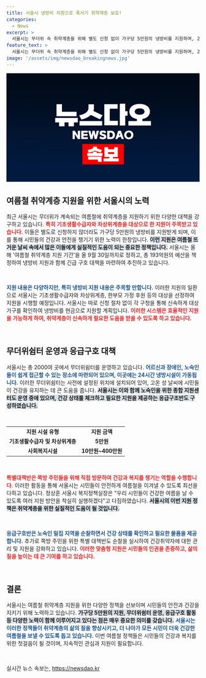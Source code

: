 ```yaml
---
title: 서울시 냉방비 지원으로 폭서기 취약계층 보호!
categories:
  - News
excerpt: >
  서울시는 무더위 속 취약계층을 위해 별도 신청 없이 가구당 5만원의 냉방비를 지원하며, 2000여 곳의 무더위쉼터를 운영합니다. 기초생활수급자와 차상위계층을 위해 총 193억원을 투입해 건강한 여름을 보장할 방침입니다!
feature_text: >
  서울시는 무더위 속 취약계층을 위해 별도 신청 없이 가구당 5만원의 냉방비를 지원하며, 2000여 곳의 무더위쉼터를 운영합니다. 기초생활수급자와 차상위계층을 위해 총 193억원을 투입해 건강한 여름을 보장할 방침입니다!
image: '/assets/img/newsdao_breakingnews.jpg'
---
```


<p><img src="/assets/img/newsdao_breakingnews.jpg" alt="koreaapp 속보" /></p>

<h2 data-ke-size="size26">여름철 취약계층 지원을 위한 서울시의 노력</h2>

<p data-ke-size="size16">최근 서울시는 무더위가 계속되는 여름철에 취약계층을 지원하기 위한 다양한 대책을 강구하고 있습니다. <b><span style="color: #ee2323;">특히 기초생활수급자와 차상위계층을 대상으로 한 지원이 주목받고 있습니다.</span></b> 이들은 별도로 신청하지 않더라도 가구당 5만원의 냉방비를 지원받게 되며, 이를 통해 시민들의 건강과 안전을 챙기기 위한 노력이 한창입니다. <b><span style="background-color: #21538527;">이런 지원은 여름철 뜨거운 날씨 속에서 많은 이들에게 실질적인 도움이 되는 중요한 정책입니다.</span></b> 서울시는 올해 '여름철 취약계층 지원 기간'을 올 9월 30일까지로 정하고, 총 193억원의 예산을 책정하여 냉방비 지원과 함께 긴급 구호 대책을 마련하여 추진하고 있습니다. </p>

<p data-ke-size="size16">&nbsp;</p>

<p><b><span style="color: #1a5490;">지원 내용은 다양하지만, 특히 냉방비 지원 내용은 주목할 만합니다.</span></b> 이러한 지원의 일환으로 서울시는 기초생활수급자와 차상위계층, 한부모 가정 후원 등의 대상을 선정하여 지원을 시행할 예정입니다. 서울시는 따로 신청 절차 없이 각 구청을 통해 신속하게 대상 가구를 확인하여 냉방비를 현금으로 지원할 계획입니다. <b><span style="color: #ee2323;">이러한 시스템은 효율적인 지원을 가능하게 하여, 취약계층이 신속하게 필요한 도움을 받을 수 있도록 하고 있습니다.</span></b></p>

<p data-ke-size="size16">&nbsp;</p>

<h2 data-ke-size="size26">무더위쉼터 운영과 응급구호 대책</h2>

<p data-ke-size="size16">서울시는 총 2000여 곳에서 무더위쉼터를 운영하고 있습니다. <b><span style="color: #1a5490;">어르신과 장애인, 노숙인들이 쉽게 접근할 수 있는 장소에 마련되어 있으며, 이곳에는 24시간 냉방시설이 가동됩니다.</span></b> 이러한 무더위쉼터는 사전에 설정된 위치에 설치되어 있어, 고온 성 날씨에 시민들이 건강을 유지하는 데 큰 도움을 줍니다. <b><span style="background-color: #21538527;">서울시는 이와 함께 노숙인을 위한 종합 지원센터도 운영 중에 있으며, 건강 상태를 체크하고 필요한 지원을 제공하는 응급구조반도 구성하였습니다.</span></b></p>

<p data-ke-size="size16">&nbsp;</p>

<table style="width: 100%; border-collapse: collapse;">
<tr>
<td style="text-align: center; height: 17px;"><b>지원 시설 유형</b></td>
<td style="text-align: center; height: 17px;"><b>지원 금액</b></td>
<tr>
<td style="text-align: center; height: 17px;"><b>기초생활수급자 및 차상위계층</b></td>
<td style="text-align: center; height: 17px;"><b>5만원</b></td>
</tr>
<tr>
<td style="text-align: center; height: 17px;"><b>사회복지시설</b></td>
<td style="text-align: center; height: 17px;"><b>10만원~400만원</b></td>
</tr>
</table>

<p data-ke-size="size16">&nbsp;</p>

<p><b><span style="color: #ee2323;">특별대책반은 쪽방 주민들을 위해 직접 방문하여 건강과 복지를 챙기는 역할을 수행합니다.</span></b> 이러한 활동을 통해 서울시는 시민들이 안전하게 여름철을 이겨낼 수 있도록 최선을 다하고 있습니다. 정상훈 서울시 복지정책실장은 "우리 시민들이 건강한 여름을 날 수 있도록 여러 지원 방안을 착실히 실행하겠다"고 다짐하였습니다. <b><span style="background-color: #21538527;">서울시의 이번 지원 정책은 취약계층을 위한 실질적인 도움이 될 것입니다.</span></b> </p>

<p data-ke-size="size16">&nbsp;</p>

<p><b><span style="color: #1a5490;">응급구호반은 노숙인 밀집 지역을 순찰하면서 건강 상태를 확인하고 필요한 물품을 제공합니다.</span></b> 추가로 쪽방 주민을 위한 특별 대책반도 순찰을 실시하여 건강취약자에 대한 관리 및 지원을 강화하고 있습니다. <b><span style="color: #ee2323;">이러한 맞춤형 지원은 시민들의 인권을 존중하고, 삶의 질을 높이는 데 큰 기여를 하고 있습니다.</span></b></p>

<p data-ke-size="size16">&nbsp;</p>

<h2 data-ke-size="size26">결론</h2>

<p data-ke-size="size16">서울시는 여름철 취약계층 지원을 위한 다양한 정책을 선보이며 시민들의 안전과 건강을 지키기 위해 노력하고 있습니다. <b><span style="background-color: #21538527;">가구당 5만원의 지원, 무더위쉼터 운영, 응급구호 활동 등 다양한 노력이 함께 이루어지고 있다는 점은 매우 중요한 의미를 갖습니다.</span></b> <b><span style="color: #1a5490;">서울시는 이러한 정책들이 취약계층의 삶의 질을 향상시키고, 더 나아가 모든 시민이 더욱 건강한 여름철을 보낼 수 있도록 돕고 있습니다.</span></b> 이번 여름철 정책들은 시민들의 건강과 복지를 위한 첫걸음이 될 것이며, 지속적인 관심과 지원이 필요합니다.</p> 

<p data-ke-size="size16">&nbsp;</p>
실시간 뉴스 속보는, <a href="https://newsdao.kr" rel="dofollow">https://newsdao.kr</a>


